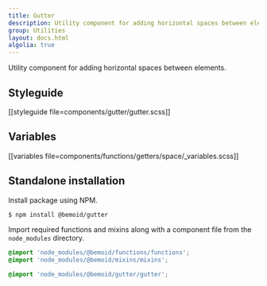 ```yaml
---
title: Gutter
description: Utility component for adding horizontal spaces between elements.
group: Utilities
layout: docs.html
algolia: true
---
```


Utility component for adding horizontal spaces between elements.

## Styleguide

[[styleguide file=components/gutter/gutter.scss]]

## Variables

[[variables file=components/functions/getters/space/_variables.scss]]

## Standalone installation

Install package using NPM.

```bash
$ npm install @bemoid/gutter
```

Import required functions and mixins along with a component file from the `node_modules` directory.

```scss
@import 'node_modules/@bemoid/functions/functions';
@import 'node_modules/@bemoid/mixins/mixins';

@import 'node_modules/@bemoid/gutter/gutter';
```